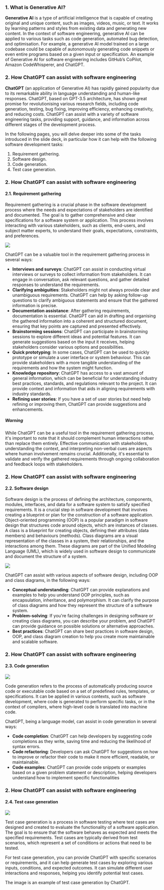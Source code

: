 ### 1. What is Generative AI?

**Generative AI** is a type of artificial intelligence that is capable of creating original and unique content, such as images, videos, music, or text. It works by learning patterns and styles from existing data and generating new content. In the context of software engineering, generative AI can be applied to various tasks such as code generation, automated bug detection, and optimisation. For example, a generative AI model trained on a large codebase could be capable of autonomously generating code snippets or even entire programs based on a given input or specification. An example of Generative AI for software engineering includes GitHub’s CoPilot, Amazon CodeWhisperer, and ChatGPT.

### 2. How ChatGPT can assist with software engineering

**ChatGPT** (an application of Generative AI) has rapidly gained popularity due to its remarkable ability in language understanding and human-like responses. ChatGPT, based on GPT-3.5 architecture, has shown great promise for revolutionising various research fields, including code generation, testing, bug fixing, improving efficiency, enhancing creativity, and reducing costs. ChatGPT can assist with a variety of software engineering tasks, providing support, guidance, and information across different stages of the development process.

In the following pages, you will delve deeper into some of the tasks introduced in the slide deck, in particular how it can help with the following software development tasks: 

1. Requirement gathering.
2. Software design.
3. Code generation.
4. Test case generation.

### 2. How ChatGPT can assist with software engineering

#### 2.1. Requirement gathering

Requirement gathering is a crucial phase in the software development process where the needs and expectations of stakeholders are identified and documented. The goal is to gather comprehensive and clear specifications for a software system or application. This process involves interacting with various stakeholders, such as clients, end-users, and subject matter experts, to understand their goals, expectations, constraints, and preferences.

![](../../../../meri-public/garden/bb17f62c46058f421832ef056d488310.png)

ChatGPT can be a valuable tool in the requirement gathering process in several ways:

- **Interviews and surveys**: ChatGPT can assist in conducting virtual interviews or surveys to collect information from stakeholders. It can engage in conversation, ask relevant questions, and gather detailed responses to understand the requirements.
- **Clarifying ambiguities**: Stakeholders might not always provide clear and unambiguous requirements. ChatGPT can help by asking follow-up questions to clarify ambiguous statements and ensure that the gathered information is precise.
- **Documentation assistance**: After gathering requirements, documentation is essential. ChatGPT can aid in drafting and organising the gathered information into a coherent and structured document, ensuring that key points are captured and presented effectively.
- **Brainstorming sessions**: ChatGPT can participate in brainstorming sessions to explore different ideas and potential features. It can generate suggestions based on the input it receives, helping stakeholders consider various options and possibilities.
- **Quick prototyping**: In some cases, ChatGPT can be used to quickly prototype or simulate a user interface or system behaviour. This can provide stakeholders with a more tangible understanding of the requirements and how the system might function.
- **Knowledge repository**: ChatGPT has access to a vast amount of general information, which can be beneficial for understanding industry best practices, standards, and regulations relevant to the project. It can provide context and information that aids in aligning requirements with industry standards.
- **Refining user stories**: If you have a set of user stories but need help refining or improving them, ChatGPT can provide suggestions and enhancements.

##### Warning

While ChatGPT can be a useful tool in the requirement gathering process, it's important to note that it should complement human interactions rather than replace them entirely. Effective communication with stakeholders, understanding the context, and interpreting non-verbal cues are aspects where human involvement remains crucial. Additionally, it's essential to validate and verify the gathered requirements through ongoing collaboration and feedback loops with stakeholders.

### 2. How ChatGPT can assist with software engineering

#### 2.2. Software design

Software design is the process of defining the architecture, components, modules, interfaces, and data for a software system to satisfy specified requirements. It is a crucial step in software development that involves creating a blueprint or plan for the construction of a software application. Object-oriented programming (OOP) is a popular paradigm in software design that structures code around objects, which are instances of classes. A class is a blueprint for creating objects, defining their attributes (data members) and behaviours (methods). Class diagrams are a visual representation of the classes in a system, their relationships, and the interactions among them. These diagrams are part of the Unified Modeling Language (UML), which is widely used in software design to communicate and document the structure of a system.

![](../../../../meri-public/garden/a310fbce7e696dbc46db0434f22b499c.png)

ChatGPT can assist with various aspects of software design, including OOP and class diagrams, in the following ways:

- **Conceptual understanding**: ChatGPT can provide explanations and examples to help you understand OOP principles, such as encapsulation, inheritance, and polymorphism. It can clarify the purpose of class diagrams and how they represent the structure of a software system.
- **Problem-solving**: If you're facing challenges in designing software or creating class diagrams, you can describe your problem, and ChatGPT can provide guidance on possible solutions or alternative approaches.
- **Best practices**: ChatGPT can share best practices in software design, OOP, and class diagram creation to help you create more maintainable and scalable software.

### 2. How ChatGPT can assist with software engineering

#### 2.3. Code generation

![](../../../../meri-public/garden/1d88beee35dbee4029bab4d8103e70b6.png)

Code generation refers to the process of automatically producing source code or executable code based on a set of predefined rules, templates, or specifications. It can be applied in various contexts, such as software development, where code is generated to perform specific tasks, or in the context of compilers, where high-level code is translated into machine code.

ChatGPT, being a language model, can assist in code generation in several ways:

- **Code completion**: ChatGPT can help developers by suggesting code completions as they write, saving time and reducing the likelihood of syntax errors.
- **Code refactoring**: Developers can ask ChatGPT for suggestions on how to improve or refactor their code to make it more efficient, readable, or maintainable.
- **Code examples**: ChatGPT can provide code snippets or examples based on a given problem statement or description, helping developers understand how to implement specific functionalities

### 2. How ChatGPT can assist with software engineering

#### 2.4. Test case generation

![](../../../../meri-public/garden/15ccf155f13f2002ab1cd8f8a65f088f.png)

Test case generation is a process in software testing where test cases are designed and created to evaluate the functionality of a software application. The goal is to ensure that the software behaves as expected and meets the specified requirements. Test cases are typically derived from test scenarios, which represent a set of conditions or actions that need to be tested. 

For test case generation, you can provide ChatGPT with specific scenarios or requirements, and it can help generate test cases by exploring various inputs, conditions, and expected outcomes. It can simulate different user interactions and responses, helping you identify potential test cases. 

The image is an example of test case generation by ChatGPT.